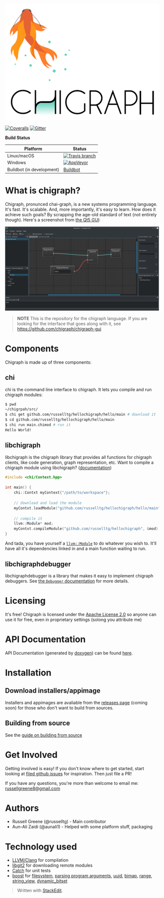 
![chigraph logo](doc/images/chigraph.png)

[![Coveralls](https://img.shields.io/coveralls/chigraph/chigraph.svg?style=flat-square)](https://coveralls.io/github/chigraph/chigraph)    [![Gitter](https://img.shields.io/gitter/room/nwjs/nw.js.svg?style=flat-square)](https://gitter.im/chigraph/)

__Build Status__

Platform | Status
----- |  ----
| Linux/macOS    | [![Travis branch](https://img.shields.io/travis/chigraph/chigraph/master.svg?style=flat-square)](https://travis-ci.org/chigraph/chigraph) |
| Windows        |  [![AppVeyor](https://img.shields.io/appveyor/ci/guapotaco/chigraph-miekk.svg?style=flat-square)](https://ci.appveyor.com/project/GuapoTaco/chigraph-miekk) |
| Buildbot (in development)      | [Buildbot](https://ci.chigraph.io/) |

# What is chigraph?
Chigraph,  pronunced chai-graph, is a new systems programming language. It's fast. It's scalable. And, more importantly, it's easy to learn. How does it achieve such goals? By scrapping the age-old standard of text (not entirely though). Here's a screenshot from [the Qt5 GUI](https://github.com/chigraph/chigraph-gui):

![Screenshot](doc/screenshots/HelloWorld.png)

> **NOTE**
> This is the repository for the chigraph language. If you are looking for the interface that goes along with it, see https://github.com/chigraph/chigraph-gui

# Components
Chigraph is made up of three components:

## chi
chi is the command line interface to chigraph. It lets you compile and run chigraph modules:
```bash
$ pwd
~/chigrpah/src/
$ chi get github.com/russelltg/hellochigraph/hello/main # download it
$ cd github.com/russelltg/hellochigraph/hello/main
$ chi run main.chimod # run it
Hello World!
```

## libchigraph
libchigraph is the chigraph library that provides all functions for chigraph clients, like code generation, graph representation, etc. Want to compile a chigraph module using libchigraph? ([documentation](https://chigraph.github.io/chigraph/))

```C++
#include <chi/Context.hpp>

int main() {
    chi::Contxt myContext{"/path/to/workspace"};

    // download and load the module
    myContxt.loadModule("github.com/russelltg/hellochigraph/hello/main", chi::LoadOptions::FetchDependencies);

    // compile it
    llvm::Module* mod;
    myContxt.compileModule("github.com/russelltg/hellochigraph", &mod);
}
```

And tada, you have yourself a [`llvm::Module`](http://llvm.org/docs/doxygen/html/classllvm_1_1Module.html) to do whatever you wish to. It'll have all it's dependencies linked in and a main function waiting to run.

## libchigraphdebugger
libchigraphdebugger is a library that makes it easy to implement chigraph debuggers. See [the `Debugger` documentation](https://chigraph.github.io/chigraph/classchi_1_1Debugger.html) for more details.

# Licensing
It's free!
Chigraph is licensed under the [Apache License 2.0](https://www.apache.org/licenses/LICENSE-2.0) so anyone can use it for free, even in proprietary settings (solong you attribute me)

# API Documentation
API Documentation (generated by [doxygen](http://doxygen.org)) can be found [here](https://api.chigraph.io/).

# Installation

## Download installers/appimage
Installers and appimages are avaliable from the [releases page](https://github.com/chigraph/chigraph/releases) (coming soon) for those who don't want to build from sources.

## Building from source
See the [guide on building from source](doc/building.md)

# Get Involved
Getting involved is easy!
If you don't know where to get started, start looking at [filed github issues](https://github.com/chigraph/chigraph/issues) for inspiration. Then just file a PR!

If you have any questions, you're more than welcome to email me: [russellgreene8@gmail.com](mailto:russellgreene8@gmail.com)

# Authors

- Russell Greene (@russelltg) - Main contributor
- Aun-Ali Zaidi (@aunali1) - Helped with some platform stuff, packaging

# Technology used
- [LLVM/Clang](http://llvm.org) for compilation
- [libgit2](https://libgit2.github.com/) for downloading remote modules
- [Catch](https://github.com/philsquared/Catch/) for unit tests
- [boost](https://boost.org) for [filesystem](http://www.boost.org/doc/libs/1_63_0/libs/filesystem/doc/index.htm), [parsing program arguments](http://www.boost.org/doc/libs/1_63_0/doc/html/program_options.html), [uuid](http://www.boost.org/doc/libs/1_63_0/libs/uuid/uuid.html), [bimap](http://www.boost.org/doc/libs/1_63_0/libs/bimap/doc/html/index.html), [range](http://www.boost.org/doc/libs/1_63_0/libs/range/doc/html/index.html), [string_view](http://www.boost.org/doc/libs/1_63_0/boost/utility/string_view.hpp), [dynamic_bitset](http://www.boost.org/doc/libs/1_63_0/libs/dynamic_bitset/dynamic_bitset.html)

> Written with [StackEdit](https://stackedit.io/).
